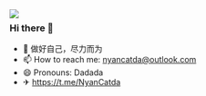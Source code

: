 <img align="left" src="https://metrics.lecoq.io/nyancatda" />

 ### Hi there 👋

- 🌱 做好自己，尽力而为
- 📫 How to reach me: nyancatda@outlook.com
- 😄 Pronouns: Dadada
- ✈ https://t.me/NyanCatda
<!--
Here are some ideas to get you started:

- 🔭 I’m currently working on ...
- 🌱 I’m currently learning ...
- 👯 I’m looking to collaborate on ...
- 🤔 I’m looking for help with ...
- 💬 Ask me about ...
- 📫 How to reach me: ...
- 😄 Pronouns: ...
- ⚡ Fun fact: ...
-->

